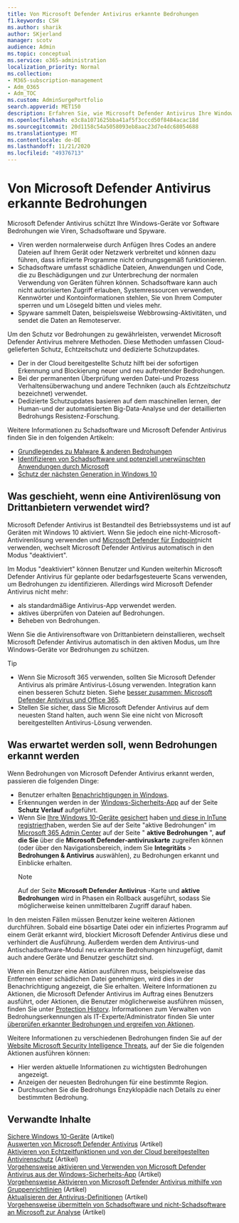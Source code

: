 ```yaml
---
title: Von Microsoft Defender Antivirus erkannte Bedrohungen
f1.keywords: CSH
ms.author: sharik
author: SKjerland
manager: scotv
audience: Admin
ms.topic: conceptual
ms.service: o365-administration
localization_priority: Normal
ms.collection:
- M365-subscription-management
- Adm_O365
- Adm_TOC
ms.custom: AdminSurgePortfolio
search.appverid: MET150
description: Erfahren Sie, wie Microsoft Defender Antivirus Ihre Windows-Geräte vor Software Bedrohungen wie Viren, Schadsoftware und Spyware schützt.
ms.openlocfilehash: e3c8a1071625bba41af5f3cccd50f8484acac18d
ms.sourcegitcommit: 20d1158c54a5058093eb8aac23d7e4dc68054688
ms.translationtype: MT
ms.contentlocale: de-DE
ms.lasthandoff: 11/21/2020
ms.locfileid: "49376713"
---
```

# <a name="threats-detected-by-microsoft-defender-antivirus"></a>Von Microsoft Defender Antivirus erkannte Bedrohungen

Microsoft Defender Antivirus schützt Ihre Windows-Geräte vor Software Bedrohungen wie Viren, Schadsoftware und Spyware.

- Viren werden normalerweise durch Anfügen Ihres Codes an andere Dateien auf Ihrem Gerät oder Netzwerk verbreitet und können dazu führen, dass infizierte Programme nicht ordnungsgemäß funktionieren.
- Schadsoftware umfasst schädliche Dateien, Anwendungen und Code, die zu Beschädigungen und zur Unterbrechung der normalen Verwendung von Geräten führen können. Schadsoftware kann auch nicht autorisierten Zugriff erlauben, Systemressourcen verwenden, Kennwörter und Kontoinformationen stehlen, Sie von Ihrem Computer sperren und um Lösegeld bitten und vieles mehr.
- Spyware sammelt Daten, beispielsweise Webbrowsing-Aktivitäten, und sendet die Daten an Remoteserver.
 
Um den Schutz vor Bedrohungen zu gewährleisten, verwendet Microsoft Defender Antivirus mehrere Methoden. Diese Methoden umfassen Cloud-gelieferten Schutz, Echtzeitschutz und dedizierte Schutzupdates.

- Der in der Cloud bereitgestellte Schutz hilft bei der sofortigen Erkennung und Blockierung neuer und neu auftretender Bedrohungen.
- Bei der permanenten Überprüfung werden Datei-und Prozess Verhaltensüberwachung und andere Techniken (auch als *Echtzeitschutz* bezeichnet) verwendet.
- Dedizierte Schutzupdates basieren auf dem maschinellen lernen, der Human-und der automatisierten Big-Data-Analyse und der detaillierten Bedrohungs Resistenz-Forschung. 

Weitere Informationen zu Schadsoftware und Microsoft Defender Antivirus finden Sie in den folgenden Artikeln: 

- [Grundlegendes zu Malware & anderen Bedrohungen](/windows/security/threat-protection/intelligence/understanding-malware)
- [Identifizieren von Schadsoftware und potenziell unerwünschten Anwendungen durch Microsoft](/windows/security/threat-protection/intelligence/criteria)
- [Schutz der nächsten Generation in Windows 10](/windows/security/threat-protection/microsoft-defender-antivirus/microsoft-defender-antivirus-in-windows-10)

## <a name="what-happens-when-a-non-microsoft-antivirus-solution-is-used"></a>Was geschieht, wenn eine Antivirenlösung von Drittanbietern verwendet wird? 

Microsoft Defender Antivirus ist Bestandteil des Betriebssystems und ist auf Geräten mit Windows 10 aktiviert. Wenn Sie jedoch eine nicht-Microsoft-Antivirenlösung verwenden und [Microsoft Defender für Endpoint](/windows/security/threat-protection/microsoft-defender-atp/microsoft-defender-advanced-threat-protection)nicht verwenden, wechselt Microsoft Defender Antivirus automatisch in den Modus "deaktiviert".  

Im Modus "deaktiviert" können Benutzer und Kunden weiterhin Microsoft Defender Antivirus für geplante oder bedarfsgesteuerte Scans verwenden, um Bedrohungen zu identifizieren. Allerdings wird Microsoft Defender Antivirus nicht mehr:

- als standardmäßige Antivirus-App verwendet werden.
- aktives überprüfen von Dateien auf Bedrohungen.
- Beheben von Bedrohungen.

Wenn Sie die Antivirensoftware von Drittanbietern deinstallieren, wechselt Microsoft Defender Antivirus automatisch in den aktiven Modus, um Ihre Windows-Geräte vor Bedrohungen zu schützen.

> [!TIP]
> - Wenn Sie Microsoft 365 verwenden, sollten Sie Microsoft Defender Antivirus als primäre Antivirus-Lösung verwenden. Integration kann einen besseren Schutz bieten. Siehe [besser zusammen: Microsoft Defender Antivirus und Office 365](/windows/security/threat-protection/microsoft-defender-antivirus/office-365-microsoft-defender-antivirus).
> - Stellen Sie sicher, dass Sie Microsoft Defender Antivirus auf dem neuesten Stand halten, auch wenn Sie eine nicht von Microsoft bereitgestellten Antivirus-Lösung verwenden.

## <a name="what-to-expect-when-threats-are-detected"></a>Was erwartet werden soll, wenn Bedrohungen erkannt werden

Wenn Bedrohungen von Microsoft Defender Antivirus erkannt werden, passieren die folgenden Dinge:

- Benutzer erhalten [Benachrichtigungen in Windows](https://support.microsoft.com/windows/8942c744-6198-fe56-4639-34320cf9444e). 
- Erkennungen werden in der [Windows-Sicherheits-App](/windows/security/threat-protection/windows-defender-security-center/windows-defender-security-center) auf der Seite **Schutz Verlauf** aufgeführt.  
- Wenn Sie [Ihre Windows 10-Geräte gesichert](secure-win-10-pcs.md) haben [und diese in InTune registriert](/mem/intune/enrollment/windows-enrollment-methods)haben, werden Sie auf der Seite "aktive Bedrohungen" im <a href="https://go.microsoft.com/fwlink/p/?linkid=2024339" target="_blank">Microsoft 365 Admin Center</a> auf der Seite " **aktive Bedrohungen** ", **auf die Sie** über die **Microsoft Defender-antiviruskarte** zugreifen können (oder über den Navigationsbereich, indem Sie **Integritäts**  >  **Bedrohungen & Antivirus** auswählen), zu Bedrohungen erkannt und Einblicke erhalten.
    > [!NOTE]
    > Auf der Seite **Microsoft Defender Antivirus** -Karte und **aktive Bedrohungen** wird in Phasen ein Rollback ausgeführt, sodass Sie möglicherweise keinen unmittelbaren Zugriff darauf haben.

In den meisten Fällen müssen Benutzer keine weiteren Aktionen durchführen. Sobald eine bösartige Datei oder ein infiziertes Programm auf einem Gerät erkannt wird, blockiert Microsoft Defender Antivirus diese und verhindert die Ausführung. Außerdem werden dem Antivirus-und Antischadsoftware-Modul neu erkannte Bedrohungen hinzugefügt, damit auch andere Geräte und Benutzer geschützt sind.  

Wenn ein Benutzer eine Aktion ausführen muss, beispielsweise das Entfernen einer schädlichen Datei genehmigen, wird dies in der Benachrichtigung angezeigt, die Sie erhalten. Weitere Informationen zu Aktionen, die Microsoft Defender Antivirus im Auftrag eines Benutzers ausführt, oder Aktionen, die Benutzer möglicherweise ausführen müssen, finden Sie unter [Protection History](https://support.microsoft.com/office/f1e5fd95-09b4-46d1-b8c7-1059a1e09708). Informationen zum Verwalten von Bedrohungserkennungen als IT-Experte/Administrator finden Sie unter [überprüfen erkannter Bedrohungen und ergreifen von Aktionen](review-threats-take-action.md).

Weitere Informationen zu verschiedenen Bedrohungen finden Sie auf der <a href="https://www.microsoft.com/wdsi/threats" target="_blank">Website Microsoft Security Intelligence Threats</a>, auf der Sie die folgenden Aktionen ausführen können: 

- Hier werden aktuelle Informationen zu wichtigsten Bedrohungen angezeigt.
- Anzeigen der neuesten Bedrohungen für eine bestimmte Region.
- Durchsuchen Sie die Bedrohungs Enzyklopädie nach Details zu einer bestimmten Bedrohung.

## <a name="related-content"></a>Verwandte Inhalte

[Sichere Windows 10-Geräte](secure-windows-10-devices.md) (Artikel) \
[Auswerten von Microsoft Defender Antivirus](/windows/security/threat-protection/microsoft-defender-antivirus/evaluate-microsoft-defender-antivirus) (Artikel) \
[Aktivieren von Echtzeitfunktionen und von der Cloud bereitgestellten Antivirenschutz](/mem/intune/user-help/turn-on-defender-windows#turn-on-real-time-and-cloud-delivered-protection) (Artikel) \
[Vorgehensweise aktivieren und Verwenden von Microsoft Defender Antivirus aus der Windows-Sicherheits-App](/windows/security/threat-protection/microsoft-defender-antivirus/microsoft-defender-security-center-antivirus) (Artikel) \
[Vorgehensweise Aktivieren von Microsoft Defender Antivirus mithilfe von Gruppenrichtlinien](/mem/intune/user-help/turn-on-defender-windows#turn-on-windows-defender) (Artikel) \
[Aktualisieren der Antivirus-Definitionen](/mem/intune/user-help/turn-on-defender-windows#update-your-antivirus-definitions) (Artikel) \
[Vorgehensweise übermitteln von Schadsoftware und nicht-Schadsoftware an Microsoft zur Analyse](/microsoft-365/security/office-365-security/submitting-malware-and-non-malware-to-microsoft-for-analysis) (Artikel)